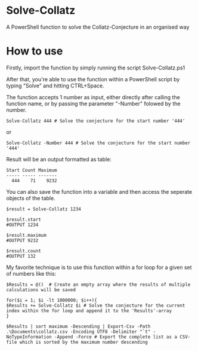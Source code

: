 # Solve-Collatz
A PowerShell function to solve the Collatz-Conjecture in an organised way

# How to use
Firstly, import the function by simply running the script Solve-Collatz.ps1

After that, you're able to use the function within a PowerShell script by typing "Solve" and hitting CTRL+Space.

The function accepts 1 number as input, either directly after calling the function name, or by passing the parameter "-Number" folowed by the number.

```
Solve-Collatz 444 # Solve the conjecture for the start number '444'
```
or
```
Solve-Collatz -Number 444 # Solve the conjecture for the start number '444'
```

Result will be an output formatted as table:
```
Start Count Maximum
----- ----- -------
  444    71    9232
```

You can also save the function into a variable and then access the seperate objects of the table.

```
$result = Solve-Collatz 1234

$result.start
#OUTPUT 1234

$result.maximum
#OUTPUT 9232

$result.count
#OUTPUT 132
```

My favorite technique is to use this function within a for loop for a given set of numbers like this:

```
$Results = @()  # Create an empty array where the results of multiple calculations will be saved

for($i = 1; $i -lt 1000000; $i++){
$Results += Solve-Collatz $i # Solve the conjecture for the current index within the for loop and append it to the 'Results'-array
}

$Results | sort maximum -Descending | Export-Csv -Path .\Documents\collatz.csv -Encoding UTF8 -Delimiter "`t" -NoTypeInformation -Append -Force # Export the complete list as a CSV-file which is sorted by the maximum number descending
```
